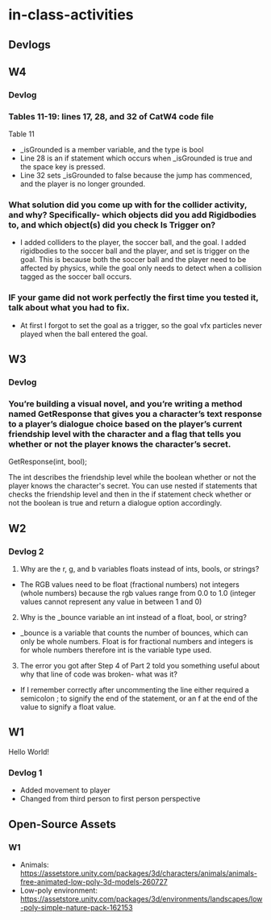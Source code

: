# in-class-activities
## Devlogs

## W4

### Devlog

### Tables 11-19: lines 17, 28, and 32 of CatW4 code file

Table 11
- _isGrounded is a member variable, and the type is bool
- Line 28 is an if statement which occurs when _isGrounded is true and the space key is pressed.
- Line 32 sets _isGrounded to false because the jump has commenced, and the player is no longer grounded.

### What solution did you come up with for the collider activity, and why? Specifically- which objects did you add Rigidbodies to, and which object(s) did you check Is Trigger on?
- I added colliders to the player, the soccer ball, and the goal. I added rigidbodies to the soccer ball and the player, and set is trigger on the goal. This is because both the soccer ball and the player need to be affected by physics, while the goal only needs to detect when a collision tagged as the soccer ball occurs.

### IF your game did not work perfectly the first time you tested it, talk about what you had to fix.
- At first I forgot to set the goal as a trigger, so the goal vfx particles never played when the ball entered the goal.

## W3

### Devlog

### You’re building a visual novel, and you’re writing a method named GetResponse that gives you a character’s text response to a player’s dialogue choice based on the player’s current friendship level with the character and a flag that tells you whether or not the player knows the character’s secret.

GetResponse(int, bool);

The int describes the friendship level while the boolean whether or not the player knows the character's secret.
You can use nested if statements that checks the friendship level and then in the if statement check whether or not the boolean is true and return a dialogue option accordingly.

## W2

### Devlog 2

1. Why are the r, g, and b variables floats instead of ints, bools, or strings?
- The RGB values need to be float (fractional numbers) not integers (whole numbers) because the rgb values range from 0.0 to 1.0 (integer values cannot represent any value in between 1 and 0)

2. Why is the _bounce variable an int instead of a float, bool, or string?
- _bounce is a variable that counts the number of bounces, which can only be whole numbers. Float is for fractional numbers and integers is for whole numbers therefore int is the variable type used.

3. The error you got after Step 4 of Part 2 told you something useful about why that line of code was broken- what was it?
- If I remember correctly after uncommenting the line either required a semicolon ; to signify the end of the statement, or an f at the end of the value to signify a float value.


## W1
Hello World!

### Devlog 1
- Added movement to player
- Changed from third person to first person perspective

## Open-Source Assets
### W1
- Animals: https://assetstore.unity.com/packages/3d/characters/animals/animals-free-animated-low-poly-3d-models-260727 
- Low-poly environment: https://assetstore.unity.com/packages/3d/environments/landscapes/low-poly-simple-nature-pack-162153 
